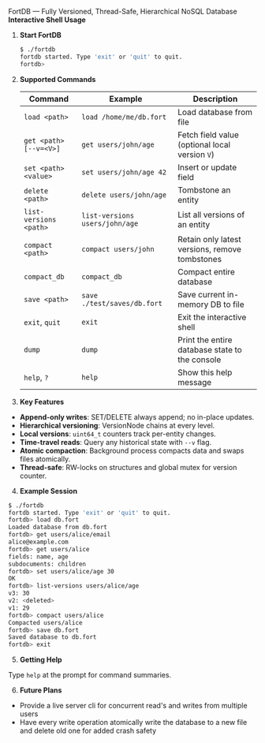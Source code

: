 FortDB — Fully Versioned, Thread-Safe, Hierarchical NoSQL Database
**Interactive Shell Usage**

1. **Start FortDB**

   ```bash
   $ ./fortdb
   fortdb started. Type 'exit' or 'quit' to quit.
   fortdb>
   ```

2. **Supported Commands**

   | Command                | Example                        | Description                                    |
   | ---------------------- | ------------------------------ | ---------------------------------------------- |
   | `load <path>`          | `load /home/me/db.fort`        | Load database from file                        |
   | `get <path> [--v=<V>]` | `get users/john/age`           | Fetch field value (optional local version `V`) |
   | `set <path> <value>`   | `set users/john/age 42`        | Insert or update field                         |
   | `delete <path>`        | `delete users/john/age`        | Tombstone an entity                            |
   | `list-versions <path>` | `list-versions users/john/age` | List all versions of an entity                 |
   | `compact <path>`       | `compact users/john`           | Retain only latest versions, remove tombstones |
   | `compact_db`           | `compact_db`                   | Compact entire database                        |
   | `save <path>`          | `save ./test/saves/db.fort`    | Save current in-memory DB to file              |
   | `exit`, `quit`         | `exit`                         | Exit the interactive shell                     |
   | `dump`                 | `dump`                         | Print the entire database state to the console |
   | `help`, `?`            | `help`                         | Show this help message                         |

3. **Key Features**

* **Append-only writes**: SET/DELETE always append; no in-place updates.
* **Hierarchical versioning**: VersionNode chains at every level.
* **Local versions**: `uint64_t` counters track per-entity changes.
* **Time-travel reads**: Query any historical state with `--v` flag.
* **Atomic compaction**: Background process compacts data and swaps files atomically.
* **Thread-safe**: RW-locks on structures and global mutex for version counter.

4. **Example Session**

```bash
$ ./fortdb
fortdb started. Type 'exit' or 'quit' to quit.
fortdb> load db.fort
Loaded database from db.fort
fortdb> get users/alice/email
alice@example.com
fortdb> get users/alice 
fields: name, age
subdocuments: children
fortdb> set users/alice/age 30
OK
fortdb> list-versions users/alice/age
v3: 30
v2: <deleted>
v1: 29
fortdb> compact users/alice
Compacted users/alice
fortdb> save db.fort
Saved database to db.fort
fortdb> exit
```

5. **Getting Help**

Type `help` at the prompt for command summaries.

6. **Future Plans**

* Provide a live server cli for concurrent read's and writes from multiple users
* Have every write operation atomically write the database to a new file and delete old one for added crash safety

